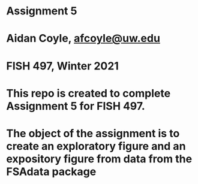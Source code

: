 # Assignment 5

# Aidan Coyle, afcoyle@uw.edu
# FISH 497, Winter 2021

# This repo is created to complete Assignment 5 for FISH 497.

# The object of the assignment is to create an exploratory figure and an expository figure from data from the FSAdata package
